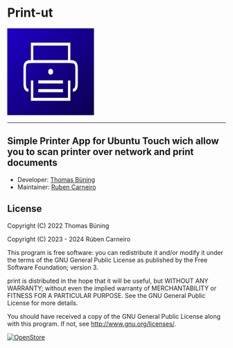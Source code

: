 # Print-ut

<img src="./assets/icon.svg" alt="drawing" width="200"/>

__________________________________________

## Simple Printer App for Ubuntu Touch wich allow you to scan printer over network and print documents

- Developer: [Thomas Büning](https://github.com/tbuen/print-ut)
- Maintainer: [Ruben Carneiro](https://github.com/rubencarneiro/print-ut)

## License

Copyright (C) 2022 Thomas Büning

Copyright (C) 2023 - 2024 Rúben Carneiro

This program is free software: you can redistribute it and/or modify
it under the terms of the GNU General Public License as published by
the Free Software Foundation; version 3.

print is distributed in the hope that it will be useful,
but WITHOUT ANY WARRANTY; without even the implied warranty of
MERCHANTABILITY or FITNESS FOR A PARTICULAR PURPOSE.  See the
GNU General Public License for more details.

You should have received a copy of the GNU General Public License
along with this program.  If not, see <http://www.gnu.org/licenses/>.

<a href="https://open-store.io/app/aliexpress.rubencarneiro"><img src="https://open-store.io/badges/en_US.svg"  width="200" alt="OpenStore" /></a>


